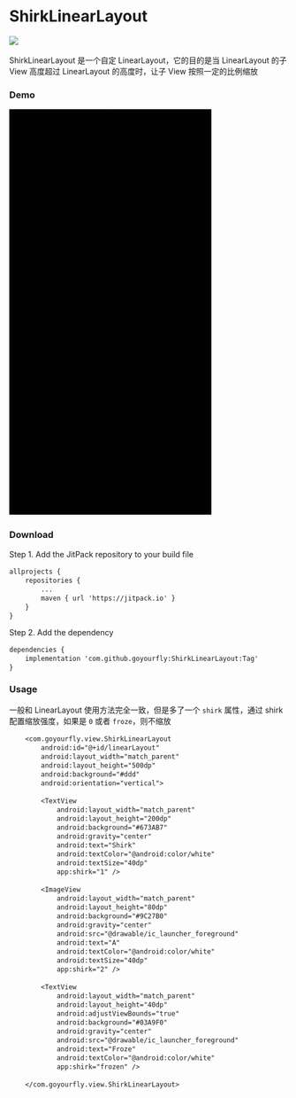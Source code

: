 # ShirkLinearLayout

[![](https://jitpack.io/v/goyourfly/ShirkLinearLayout.svg)](https://jitpack.io/#goyourfly/ShirkLinearLayout)


ShirkLinearLayout 是一个自定 LinearLayout，它的目的是当 LinearLayout 的子 View 高度超过 LinearLayout 的高度时，让子 View 按照一定的比例缩放

### Demo
 ![](./screenshot.gif)
 
### Download

Step 1. Add the JitPack repository to your build file
````
allprojects {
	repositories {
		...
		maven { url 'https://jitpack.io' }
	}
}
````

Step 2. Add the dependency
````
dependencies {
    implementation 'com.github.goyourfly:ShirkLinearLayout:Tag'
}
````

### Usage
一般和 LinearLayout 使用方法完全一致，但是多了一个 `shirk` 属性，通过 shirk 配置缩放强度，如果是 `0` 或者 `froze`，则不缩放

````
    <com.goyourfly.view.ShirkLinearLayout
        android:id="@+id/linearLayout"
        android:layout_width="match_parent"
        android:layout_height="500dp"
        android:background="#ddd"
        android:orientation="vertical">

        <TextView
            android:layout_width="match_parent"
            android:layout_height="200dp"
            android:background="#673AB7"
            android:gravity="center"
            android:text="Shirk"
            android:textColor="@android:color/white"
            android:textSize="40dp"
            app:shirk="1" />

        <ImageView
            android:layout_width="match_parent"
            android:layout_height="80dp"
            android:background="#9C27B0"
            android:gravity="center"
            android:src="@drawable/ic_launcher_foreground"
            android:text="A"
            android:textColor="@android:color/white"
            android:textSize="40dp"
            app:shirk="2" />

        <TextView
            android:layout_width="match_parent"
            android:layout_height="40dp"
            android:adjustViewBounds="true"
            android:background="#03A9F0"
            android:gravity="center"
            android:src="@drawable/ic_launcher_foreground"
            android:text="Froze"
            android:textColor="@android:color/white"
            app:shirk="frozen" />

    </com.goyourfly.view.ShirkLinearLayout>
````
